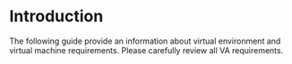 # Introduction

The following guide provide an information about virtual environment and virtual machine requirements. Please carefully review all VA requirements.

